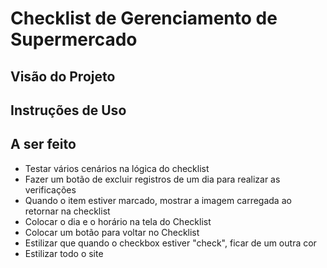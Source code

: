 # Checklist de Gerenciamento de Supermercado

## Visão do Projeto 

## Instruções de Uso

## A ser feito

* Testar vários cenários na lógica do checklist
* Fazer um botão de excluir registros de um dia para realizar as verificações
* Quando o item estiver marcado, mostrar a imagem carregada ao retornar na checklist
* Colocar o dia e o horário na tela do Checklist
* Colocar um botão para voltar no Checklist
* Estilizar que quando o checkbox estiver "check", ficar de um outra cor
* Estilizar todo o site
